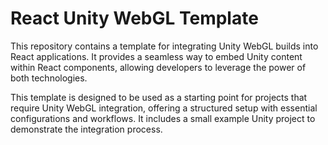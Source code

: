 # React Unity WebGL Template

This repository contains a template for integrating Unity WebGL builds into React applications. It provides a seamless way to embed Unity content within React components, allowing developers to leverage the power of both technologies.

This template is designed to be used as a starting point for projects that require Unity WebGL integration, offering a structured setup with essential configurations and workflows. It includes a small example Unity project to demonstrate the integration process.
